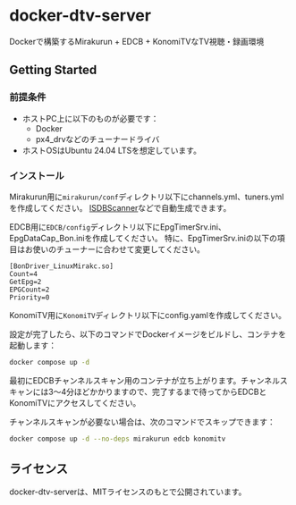 # docker-dtv-server

Dockerで構築するMirakurun + EDCB + KonomiTVなTV視聴・録画環境

## Getting Started

### 前提条件

- ホストPC上に以下のものが必要です：
  - Docker
  - px4_drvなどのチューナードライバ
- ホストOSはUbuntu 24.04 LTSを想定しています。

### インストール

Mirakurun用に`mirakurun/conf`ディレクトリ以下にchannels.yml、tuners.ymlを作成してください。
[ISDBScanner](https://github.com/tsukumijima/ISDBScanner)などで自動生成できます。

EDCB用に`EDCB/config`ディレクトリ以下にEpgTimerSrv.ini、EpgDataCap_Bon.iniを作成してください。
特に、EpgTimerSrv.iniの以下の項目はお使いのチューナーに合わせて変更してください。

```text
[BonDriver_LinuxMirakc.so]
Count=4
GetEpg=2
EPGCount=2
Priority=0
```

KonomiTV用に`KonomiTV`ディレクトリ以下にconfig.yamlを作成してください。

設定が完了したら、以下のコマンドでDockerイメージをビルドし、コンテナを起動します：

```bash
docker compose up -d
```

最初にEDCBチャンネルスキャン用のコンテナが立ち上がります。チャンネルスキャンには3〜4分ほどかかりますので、完了するまで待ってからEDCBとKonomiTVにアクセスしてください。

チャンネルスキャンが必要ない場合は、次のコマンドでスキップできます：

```bash
docker compose up -d --no-deps mirakurun edcb konomitv
```

## ライセンス

docker-dtv-serverは、MITライセンスのもとで公開されています。
